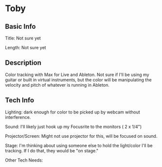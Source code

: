 # Toby


## Basic Info

Title: Not sure yet

Length: Not sure yet


## Description

Color tracking with Max for Live and Ableton. Not sure if I'll be using my guitar or built in virtual instruments, but the color will be manipulating the velocity and pitch of whatever is running in Ableton.

## Tech Info

Lighting: dark enough for color to be picked up by webcam without interference.

Sound: I'll likely just hook up my Focusrite to the monitors ( 2 x 1/4")

Projector/Screen: Might not use projector for this, will be focused on sound.

Stage: I'm thinking about using someone else to hold the light/color I'll be tracking. If I do that, they would be "on stage."

Other Tech Needs:
